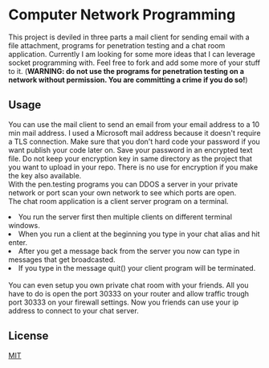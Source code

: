 # Computer Network Programming
This project is deviled in three parts a mail client for sending email with a file attachment, programs for penetration testing  and a chat room application. Currently I am looking for some more ideas that I can leverage socket programming with. Feel free to fork and add some more of your stuff to it. (<strong>WARNING: do not use the programs for penetration testing on a network without permission. You are committing a crime if you do so!</strong>)
## Usage
You can use the mail client to send an email from your email address to a 10 min mail address. I used a Microsoft mail address because it doesn't require a TLS connection. Make sure that you don't hard code your password if you want publish your code later on. Save your password in an encrypted text file. Do not keep your encryption key in same directory as the project that you want to upload in your repo. There is no use for encryption if you make the key also available.<br>
With the pen.testing programs you can DDOS a server in your private network or port scan your own network to see which ports are open.<br>
The chat room application is a client server program on a terminal.
<li> You run the server first then multiple clients on different terminal windows. 
<li> When you run a client at the beginning you type in your chat alias and hit enter.
<li>After you get a message back from the server you now can type in messages that get broadcasted.<li>If you type in the message quit() your client program will be terminated.<br><br>
You can even setup you own private chat room with your friends. All you have to do is open the port 30333 on your router and allow traffic trough port 30333 on your firewall settings. Now you friends can use your ip address to connect to your chat server. 

## License
[MIT](https://choosealicense.com/licenses/mit/)
